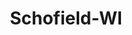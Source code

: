 ---
title: Schofield-WI
slug: schofield-wi
f_state:
- cms/state/wisconsin.md
f_locations:
- cms/payday-loan/check-check-cashing-service-11071.md
- cms/payday-loan/check-check-cashing-service-11072.md
- cms/payday-loan/check-into-cash-12637.md
- cms/payday-loan/check-into-cash-wisconsin-llc-13728.md
- cms/payday-loan/fast-cash-of-america-17799.md
- cms/payday-loan/payday-usa-24125.md
- cms/payday-loan/payday-usa-24129.md
updated-on: '2024-05-30T13:41:28.615Z'
created-on: '2024-05-30T13:41:28.615Z'
published-on: '2024-05-30T13:54:32.469Z'
f_city: Schofield
layout: '[city].html'
tags: city
---